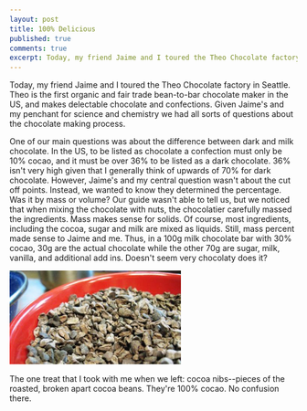 ```yaml
---
layout: post
title: 100% Delicious
published: true
comments: true
excerpt: Today, my friend Jaime and I toured the Theo Chocolate factory in Seattle. Theo is the first organic and fair trade bean-to-bar chocolate maker in the US, and makes delectable chocolate and confections. Given Jaime's and my penchant for science and chemistry we had all sorts of questions about the chocolate making process.
---
```


Today, my friend Jaime and I toured the Theo Chocolate factory 
in Seattle. Theo is the first organic and fair trade bean-to-bar 
chocolate maker in the US, and makes delectable chocolate and 
confections. Given Jaime's and my penchant for science and chemistry 
we had all sorts of questions about the chocolate making process.

One of our main questions was about the difference between dark 
and milk chocolate. In the US, to be listed as chocolate a
confection must only be 10% cocao, and it must be over 36% to 
be listed as a dark chocolate. 36% isn't very high given that 
I generally think of upwards of 70% for dark chocolate. However,
Jaime's and my central question wasn't about the cut off points. 
Instead, we wanted to know they determined the percentage. Was it 
by mass or volume? Our guide wasn't able to tell us, but we noticed 
that when mixing the chocolate with nuts, the chocolatier carefully 
massed the ingredients. Mass makes sense for solids. Of course,
most ingredients, including the cocoa, sugar and milk are mixed as 
liquids. Still, mass percent made sense to Jaime and me. Thus,
in a 100g milk chocolate bar with 30% cocao, 30g are the actual 
chocolate while the other 70g are sugar, milk, vanilla, and additional
add ins. Doesn't seem very chocolaty does it?

<img class="scale-with-grid" src="/images/cocoa_nibs.jpg" width=300px>

The one treat that I took with me when we left: cocoa nibs--pieces
of the roasted, broken apart cocoa beans. They're 100% cocao. No confusion
there.